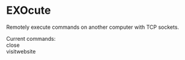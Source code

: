 # EXOcute
Remotely execute commands on another computer with TCP sockets.

Current commands:                                                                                                                  
close                                                                                                                                                                           
visitwebsite
